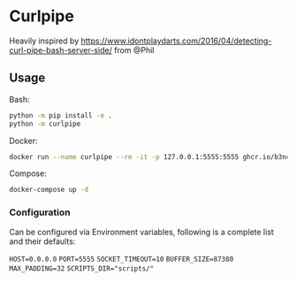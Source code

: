 # Curlpipe

Heavily inspired by https://www.idontplaydarts.com/2016/04/detecting-curl-pipe-bash-server-side/ from @Phil

## Usage

Bash:
```bash
python -m pip install -e .
python -m curlpipe
```

Docker:
```bash
docker run --name curlpipe --rm -it -p 127.0.0.1:5555:5555 ghcr.io/b3n4kh/curlpipe
```

Compose:
```bash
docker-compose up -d
```

### Configuration

Can be configured via Environment variables, following is a complete list and their defaults:

`HOST=0.0.0.0`
`PORT=5555`
`SOCKET_TIMEOUT=10`
`BUFFER_SIZE=87380`
`MAX_PADDING=32`
`SCRIPTS_DIR="scripts/"`
